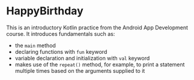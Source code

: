 # HappyBirthday
This is an introductory Kotlin practice from the Android App Development course. It introduces fundamentals such as:
* the `main` method
* declaring functions with `fun` keyword
* variable declaration and initialization with `val` keyword
* makes use of the `repeat()` method, for example, to print a statement multiple times based on the arguments supplied to it
